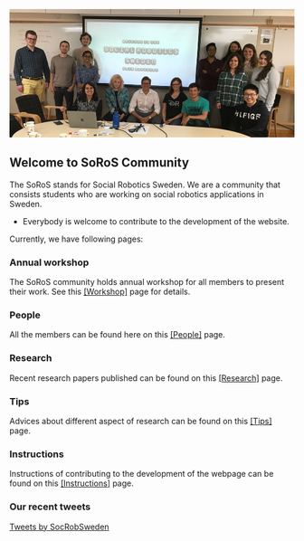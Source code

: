 ![](meeting-2018.jpg)
## Welcome to SoRoS Community

The SoRoS stands for Social Robotics Sweden. We are a community that consists students who are working on social robotics applications in Sweden. 

- Everybody is welcome to contribute to the development of the website.


Currently, we have following pages:

### Annual workshop

The SoRoS community holds annual workshop for all members to present their work. See this [[Workshop]](workshop.html) page for details.

### People

All the members can be found here on this [[People]](people.html) page.

### Research

Recent research papers published can be found on this [[Research]](research.html) page.

### Tips

Advices about different aspect of research can be found on this [[Tips]](tips.html) page.

### Instructions

Instructions of contributing to the development of the webpage can be found on this [[Instructions]](instructions.html) page.

### Our recent tweets
<a class="twitter-timeline" data-width="1006" data-height="450" href="https://twitter.com/SocRobSweden?ref_src=twsrc%5Etfw">Tweets by SocRobSweden</a> <script async src="https://platform.twitter.com/widgets.js" charset="utf-8"></script>
